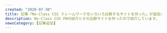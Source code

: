 ```yaml
---
created: "2020-07-30"
title: 記事「No-Class CSS フレームワークをいろいろ比較するサイトを作った」が追加されました
description: No-Class CSS FWの紹介とその比較サイトを作ったので紹介しています。
newsCategory: [記事追加]
---
```

